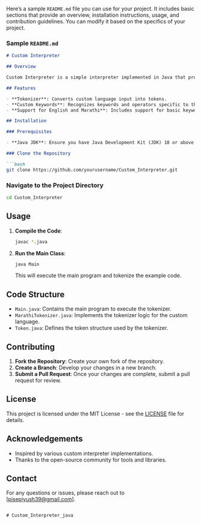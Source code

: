 Here’s a sample `README.md` file you can use for your project. It includes basic sections that provide an overview, installation instructions, usage, and contribution guidelines. You can modify it based on the specifics of your project.

### Sample `README.md`

```markdown
# Custom Interpreter

## Overview

Custom Interpreter is a simple interpreter implemented in Java that processes code written in a custom language. The interpreter includes a tokenizer for parsing keywords and symbols in both English and Marathi.

## Features

- **Tokenizer**: Converts custom language input into tokens.
- **Custom Keywords**: Recognizes keywords and operators specific to the custom language.
- **Support for English and Marathi**: Includes support for basic keywords in English that represent Marathi commands.

## Installation

### Prerequisites

- **Java JDK**: Ensure you have Java Development Kit (JDK) 18 or above installed on your system.

### Clone the Repository

```bash
git clone https://github.com/yourusername/Custom_Interpreter.git
```

### Navigate to the Project Directory

```bash
cd Custom_Interpreter
```

## Usage

1. **Compile the Code**:

   ```bash
   javac *.java

   ```

2. **Run the Main Class**:

   ```bash
   java Main
   ```

   This will execute the main program and tokenize the example code.

## Code Structure

- `Main.java`: Contains the main program to execute the tokenizer.
- `MarathiTokenizer.java`: Implements the tokenizer logic for the custom language.
- `Token.java`: Defines the token structure used by the tokenizer.

## Contributing

1. **Fork the Repository**: Create your own fork of the repository.
2. **Create a Branch**: Develop your changes in a new branch.
3. **Submit a Pull Request**: Once your changes are complete, submit a pull request for review.

## License

This project is licensed under the MIT License - see the [LICENSE](LICENSE) file for details.

## Acknowledgements

- Inspired by various custom interpreter implementations.
- Thanks to the open-source community for tools and libraries.

## Contact

For any questions or issues, please reach out to [pisepiyush39@gmail.com].

```

#   C u s t o m _ I n t e r p r e t e r _ j a v a  
 